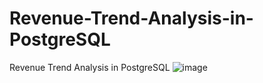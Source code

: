# Revenue-Trend-Analysis-in-PostgreSQL
Revenue Trend Analysis in PostgreSQL
![image](https://github.com/mythilyram/Revenue-Trend-Analysis-in-PostgreSQL/assets/123518126/e5048e99-f755-41ed-904f-3939a1711e2e)
